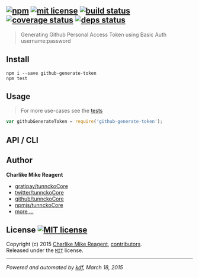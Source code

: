 ## [![npm][npmjs-img]][npmjs-url] [![mit license][license-img]][license-url] [![build status][travis-img]][travis-url] [![coverage status][coveralls-img]][coveralls-url] [![deps status][daviddm-img]][daviddm-url]

> Generating Github Personal Access Token using Basic Auth username:password

## Install
```
npm i --save github-generate-token
npm test
```


## Usage
> For more use-cases see the [tests](./test.js)

```js
var githubGenerateToken = require('github-generate-token');
```


## API / CLI


## Author
**Charlike Mike Reagent**
+ [gratipay/tunnckoCore][author-gratipay]
+ [twitter/tunnckoCore][author-twitter]
+ [github/tunnckoCore][author-github]
+ [npmjs/tunnckoCore][author-npmjs]
+ [more ...][contrib-more]


## License [![MIT license][license-img]][license-url]
Copyright (c) 2015 [Charlike Mike Reagent][contrib-more], [contributors][contrib-graf].  
Released under the [`MIT`][license-url] license.


[npmjs-url]: http://npm.im/github-generate-token
[npmjs-img]: https://img.shields.io/npm/v/github-generate-token.svg?style=flat&label=github-generate-token

[coveralls-url]: https://coveralls.io/r/tunnckoCore/github-generate-token?branch=master
[coveralls-img]: https://img.shields.io/coveralls/tunnckoCore/github-generate-token.svg?style=flat

[license-url]: https://github.com/tunnckoCore/github-generate-token/blob/master/license.md
[license-img]: https://img.shields.io/badge/license-MIT-blue.svg?style=flat

[travis-url]: https://travis-ci.org/tunnckoCore/github-generate-token
[travis-img]: https://img.shields.io/travis/tunnckoCore/github-generate-token.svg?style=flat

[daviddm-url]: https://david-dm.org/tunnckoCore/github-generate-token
[daviddm-img]: https://img.shields.io/david/tunnckoCore/github-generate-token.svg?style=flat

[author-gratipay]: https://gratipay.com/tunnckoCore
[author-twitter]: https://twitter.com/tunnckoCore
[author-github]: https://github.com/tunnckoCore
[author-npmjs]: https://npmjs.org/~tunnckocore

[contrib-more]: http://j.mp/1stW47C
[contrib-graf]: https://github.com/tunnckoCore/github-generate-token/graphs/contributors

***

_Powered and automated by [kdf](https://github.com/tunnckoCore), March 18, 2015_